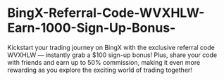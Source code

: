 # BingX-Referral-Code-WVXHLW-Earn-1000-Sign-Up-Bonus-
Kickstart your trading journey on BingX with the exclusive referral code WVXHLW — instantly grab a $100 sign-up bonus! Plus, share your code with friends and earn up to 50% commission, making it even more rewarding as you explore the exciting world of trading together!

